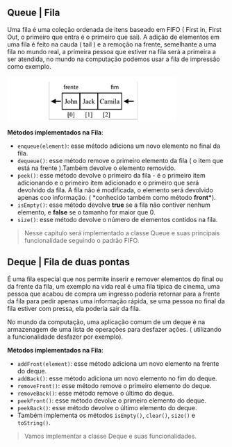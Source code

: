 ## Queue | Fila

Uma fila é uma coleção ordenada de itens baseado em FIFO ( First in, FIrst Out, o primeiro que entra é o primeiro que sai). A adição de elementos em uma fila é feito na cauda ( tail ) e a remoção na frente, semelhante a uma fila no mundo real, a primeira pessoa que estiver na fila será a primeira a ser atendida, no mundo na computação podemos usar a fila de impressão como exemplo.

![](../../assets/fila.png)

**Métodos implementados na Fila**:

- `enqueue(element)`: esse método adiciona um novo elemento no final da fila.
- `dequeue()`: esse método remove o primeiro elemento da fila ( o item que está na frente ).Também devolve o elemento removido.
- `peek()`: esse método devolve o primeiro da fila - é o primeiro item adicionando e o primeiro item adicionado e o primeiro que será devolvido da fila. A fila não é modificada, o elemento será devolvido apenas coo informação. ( \*conhecido também como método **front\***).
- `isEmpty()`: esse método devolve **true** se a fila não contiver nenhum elemento, e **false** se o tamanho for maior que 0.
- `size()`: esse método devolve o número de elementos contidos na fila.

> Nesse capitulo será implementado a classe Queue e suas principais funcionalidade seguindo o padrão FIFO.

## Deque | Fila de duas pontas

É uma fila especial que nos permite inserir e remover elementos do final ou da frente da fila, um exemplo na vida real é uma fila típica de cinema, uma pessoa que acabou de compra um ingresso poderia retornar para a frente da fila para pedir apenas uma informação rápida, se uma pessoa no final da fila estiver com pressa, ela poderia sair da fila.

No mundo da computação, uma aplicação comum de um deque é na armazenagem de uma lista de operações para desfazer ações. ( utilizando a funcionalidade desfazer por exemplo).

**Métodos implementados na Fila**:

- `addFront(element)`: esse método adiciona um novo elemento na frente do deque.
- `addBack()`: esse método adiciona um novo elemento no fim do deque.
- `removeFront()`: esse método remove o primeiro elemento do deque.
- `removeBack()`: esse método remove o último do deque.
- `peekFront()`: esse método devolve o primeiro elemento do deque.
- `peekBack()`: esse método devolve o último elemento do deque.
- Também implementa os métodos `isEmpty()`, `clear()`, `size()` e `toString()`.

> Vamos implementar a classe Deque e suas funcionalidades.
